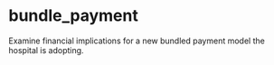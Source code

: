 # bundle_payment
Examine financial implications for a new bundled payment model the hospital is adopting. 
